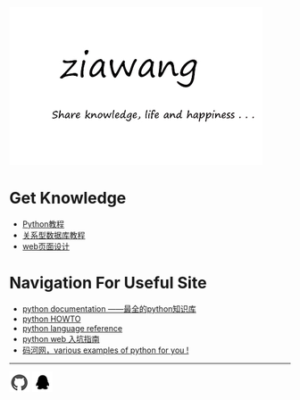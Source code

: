 ![](picture/logo.jpg)

# Get Knowledge
- [Python教程 ](python/index.md) 
- [关系型数据库教程](relational_database/index.md)
- [web页面设计](page\html\index.md)

# Navigation For Useful Site 

- [python documentation ——最全的python知识库](https://docs.python.org/3/index.html)
- [python HOWTO](https://docs.python.org/3.6/howto/index.html)
- [python language reference](https://docs.python.org/3.6/reference/index.html)
- [python web 入坑指南](http://python-web-guide.readthedocs.io/zh/latest/index.html)
- [码河网，various examples of python for you !](https://www.programcreek.com/python/)


<hr>

 [![](picture/githublogo.jpg "我的github")](https://github.com/ZiaWang)      ![](picture\qqlogo.jpg "1146877568")
